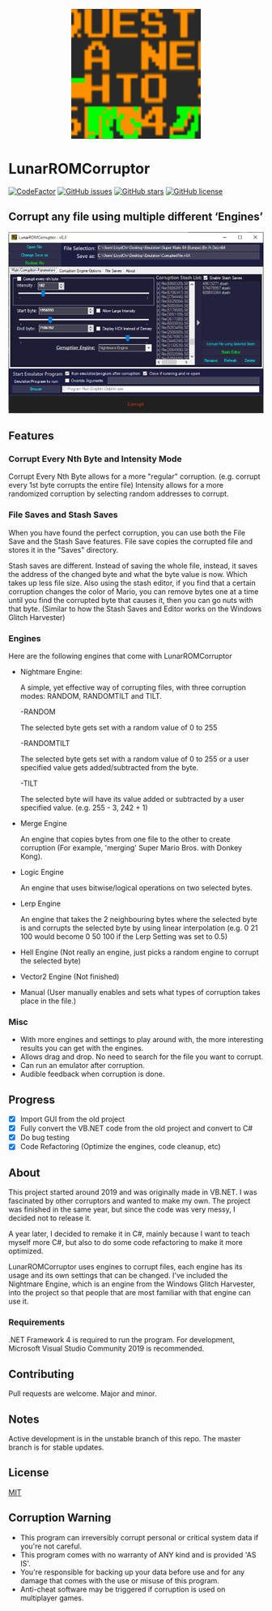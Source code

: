<p align="center">
    <img src="static/images/icon.png" alt="LunarROMCorruptor Icon" />
</p>

# LunarROMCorruptor

[![CodeFactor](https://www.codefactor.io/repository/github/lloyd99901/lunarromcorruptor/badge)](https://www.codefactor.io/repository/github/lloyd99901/lunarromcorruptor)
[![GitHub issues](https://img.shields.io/github/issues/lloyd99901/LunarROMCorruptor)](https://github.com/lloyd99901/LunarROMCorruptor/issues)
[![GitHub stars](https://img.shields.io/github/stars/lloyd99901/LunarROMCorruptor)](https://github.com/lloyd99901/LunarROMCorruptor/stargazers)
[![GitHub license](https://img.shields.io/github/license/lloyd99901/LunarROMCorruptor)](https://github.com/lloyd99901/LunarROMCorruptor/blob/master/LICENSE)

## Corrupt any file using multiple different ‘Engines’

![MainWindow](https://raw.githubusercontent.com/lloyd99901/LunarROMCorruptor/master/static/images/preview.png)

## Features

### Corrupt Every Nth Byte and Intensity Mode
Corrupt Every Nth Byte allows for a more "regular" corruption. (e.g. corrupt every 1st byte corrupts the entire file)
Intensity allows for a more randomized corruption by selecting random addresses to corrupt.

### File Saves and Stash Saves
When you have found the perfect corruption, you can use both the File Save and the Stash Save features.
File save copies the corrupted file and stores it in the "Saves" directory.

Stash saves are different. Instead of saving the whole file, instead, it saves the address of the changed byte and what the byte value is now. Which takes up less file size.
Also using the stash editor, if you find that a certain corruption changes the color of Mario, you can remove bytes one at a time until you find the corrupted byte that causes it, then you can go nuts with that byte. (Similar to how the Stash Saves and Editor works on the Windows Glitch Harvester)

### Engines
Here are the following engines that come with LunarROMCorruptor
 - Nightmare Engine:
 
   A simple, yet effective way of corrupting files, with three corruption modes: RANDOM, RANDOMTILT and TILT.
   
    -RANDOM
    
     The selected byte gets set with a random value of 0 to 255
     
    -RANDOMTILT
    
     The selected byte gets set with a random value of 0 to 255 or a user specified value gets added/subtracted from the byte.
     
    -TILT
    
     The selected byte will have its value added or subtracted by a user specified value. (e.g. 255 - 3, 242 + 1)
   
 - Merge Engine
 
   An engine that copies bytes from one file to the other to create corruption (For example, 'merging' Super Mario Bros. with Donkey Kong).
 - Logic Engine
 
   An engine that uses bitwise/logical operations on two selected bytes.
 - Lerp Engine
 
   An engine that takes the 2 neighbouring bytes where the selected byte is and corrupts the selected byte by using linear interpolation 
   (e.g. 0 21 100 would become 0 50 100 if the Lerp Setting was set to 0.5)
 - Hell Engine (Not really an engine, just picks a random engine to corrupt the selected byte)
 - Vector2 Engine (Not finished)
 - Manual (User manually enables and sets what types of corruption takes place in the file.)

### Misc
- With more engines and settings to play around with, the more interesting results you can get with the engines.
- Allows drag and drop. No need to search for the file you want to corrupt.
- Can run an emulator after corruption.
- Audible feedback when corruption is done.

## Progress
- [x] Import GUI from the old project
- [x] Fully convert the VB.NET code from the old project and convert to C#
- [x] Do bug testing
- [x] Code Refactoring (Optimize the engines, code cleanup, etc)

## About
This project started around 2019 and was originally made in VB.NET. I was fascinated by other corruptors and wanted to make my own. The project was finished in the same year, but since the code was very messy, I decided not to release it. 

A year later, I decided to remake it in C#, mainly because I want to teach myself more C#, but also to do some code refactoring to make it more optimized.

LunarROMCorruptor uses engines to corrupt files, each engine has its usage and its own settings that can be changed.
I've included the Nightmare Engine, which is an engine from the Windows Glitch Harvester, into the project so that people that are most familiar with that engine can use it.

### Requirements
.NET Framework 4 is required to run the program.
For development, Microsoft Visual Studio Community 2019 is recommended.
## Contributing
Pull requests are welcome. Major and minor.
## Notes
Active development is in the unstable branch of this repo. The master branch is for stable updates.

## License
[MIT](https://choosealicense.com/licenses/mit/)

## Corruption Warning
- This program can irreversibly corrupt personal or critical system data if you're not careful.
- This program comes with no warranty of ANY kind and is provided 'AS IS'.
- You're responsible for backing up your data before use and for any damage that comes with the use or misuse of this program.
- Anti-cheat software may be triggered if corruption is used on multiplayer games.
